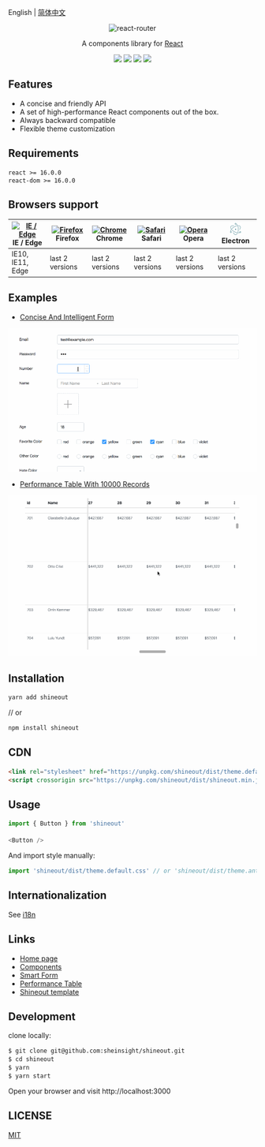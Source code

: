 English | [简体中文](./README-zh_CN.md)

<p align="center">
  <img alt="react-router" src="https://user-images.githubusercontent.com/101764/44770646-44f53000-ab9b-11e8-834e-2b1394cea318.png" width="300">
</p>

<p align="center">
  A components library for <a href="https://facebook.github.io/react">React</a>
</p>

<p align="center">
  <a href="https://www.npmjs.com/package/shineout"><img src="https://img.shields.io/npm/v/shineout.svg?style=flat-square"></a>
  <a href="https://www.npmjs.com/package/shineout"><img src="https://img.shields.io/npm/dm/shineout.svg?style=flat-square"></a>
  <a href="https://david-dm.org/sheinsight/shineout"><img src="https://img.shields.io/david/sheinsight/shineout.svg?style=flat-square"></a>
  <img src="https://img.shields.io/badge/React-%3E%3D16.0.0-green.svg?style=flat-square">
</p>

## Features

 - A concise and friendly API
 - A set of high-performance React components out of the box.
 - Always backward compatible
 - Flexible theme customization

<!-- [View docs here](https://sheinsight.github.io/shineout/) -->

## Requirements

```
react >= 16.0.0
react-dom >= 16.0.0
```

## Browsers support

| [<img src="https://raw.githubusercontent.com/alrra/browser-logos/master/src/edge/edge_48x48.png" alt="IE / Edge" width="24px" height="24px" />](http://godban.github.io/browsers-support-badges/)</br>IE / Edge | [<img src="https://raw.githubusercontent.com/alrra/browser-logos/master/src/firefox/firefox_48x48.png" alt="Firefox" width="24px" height="24px" />](http://godban.github.io/browsers-support-badges/)</br>Firefox | [<img src="https://raw.githubusercontent.com/alrra/browser-logos/master/src/chrome/chrome_48x48.png" alt="Chrome" width="24px" height="24px" />](http://godban.github.io/browsers-support-badges/)</br>Chrome | [<img src="https://raw.githubusercontent.com/alrra/browser-logos/master/src/safari/safari_48x48.png" alt="Safari" width="24px" height="24px" />](http://godban.github.io/browsers-support-badges/)</br>Safari | [<img src="https://raw.githubusercontent.com/alrra/browser-logos/master/src/opera/opera_48x48.png" alt="Opera" width="24px" height="24px" />](http://godban.github.io/browsers-support-badges/)</br>Opera | [<img src="https://raw.githubusercontent.com/alrra/browser-logos/master/src/electron/electron_48x48.png" alt="Electron" width="24px" height="24px" />](http://godban.github.io/browsers-support-badges/)</br>Electron |
| --------- | --------- | --------- | --------- | --------- | --------- |
| IE10, IE11, Edge| last 2 versions| last 2 versions| last 2 versions| last 2 versions| last 2 versions |

## Examples

  - [Concise And Intelligent Form](https://shine.wiki/1.4.x/en/components/Form#heading-01-base)
  
   [<img src="./site/images/form.gif" />](https://shine.wiki/1.4.x/en/components/Form#heading-01-base)

  - [Performance Table With 10000 Records](https://shine.wiki/1.4.x/en/components/Table#heading-08-bigdata)
  
   [<img src="./site/images/table.gif" />](https://shine.wiki/1.4.x/en/components/Table#heading-08-bigdata)

## Installation

```bash
yarn add shineout
```
// or
```bash
npm install shineout
```

## CDN

```html
<link rel="stylesheet" href="https://unpkg.com/shineout/dist/theme.default.css" />
<script crossorigin src="https://unpkg.com/shineout/dist/shineout.min.js"></script>
```

## Usage

```javascript
import { Button } from 'shineout'

<Button />
```

And import style manually:

```javascript
import 'shineout/dist/theme.default.css' // or 'shineout/dist/theme.antd.css'
```

## Internationalization

See [i18n](https://shine.wiki/1.4.x/en/components/GetStart#heading-2-I18N)

## Links

- [Home page](http://shine.wiki/)
- [Components](https://shine.wiki/1.4.x/en/components/GetStart)
- [Smart Form](https://shine.wiki/1.4.x/en/components/Form#heading-01-base)
- [Performance Table](https://shine.wiki/1.4.x/en/components/Table#heading-08-bigdata)
- [Shineout template](https://codesandbox.io/s/delicate-http-y3duk)

## Development

clone locally:

```bash
$ git clone git@github.com:sheinsight/shineout.git
$ cd shineout
$ yarn
$ yarn start
```

Open your browser and visit http://localhost:3000

## LICENSE
[MIT](./LICENSE)